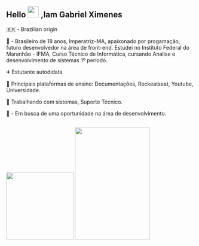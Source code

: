 ## Hello <img src="https://raw.githubusercontent.com/kaueMarques/kaueMarques/master/hi.gif" width="30px"> ,Iam Gabriel Ximenes

🇧🇷 - Brazilian origin

💬 - Brasileiro de 18 anos, Imperatriz-MA, apaixonado por progamação, futuro desenvolvedor na área de front-end. Estudei no Instituto Federal do Maranhão - IFMA, Curso Técnico de Informática, cursando Analise e desenvolvimento de sistemas 1º período. 

➕ Estutante autodidata 

💜 Principais plataformas de ensino: Documentações, Rockeatseat, Youtube, Universidade.

🔷 Trabalhando com sistemas, Suporte Técnico.
      
 🖖 - Em busca de uma oportunidade na área de desenvolvimento.
      
 ## 

<div>
      <img height="180em" card_width=120 src="https://github-readme-stats.vercel.app/api?username=ximeen&show_icons=true&include_all_commits=true&count_private=true"/>
      <img height="300rem" width="200rem" src="https://github-readme-stats.vercel.app/api/top-langs/?username=ximeen&layout=compact&langs_count=3"/>
</div>
  
     
 ##  
</div>

  
  
